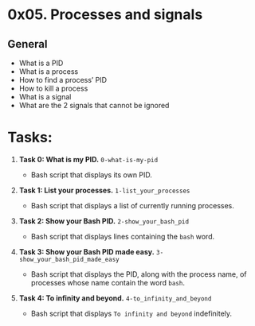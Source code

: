# 0x05. Processes and signals

## General
  - What is a PID
  - What is a process
  - How to find a process’ PID
  - How to kill a process
  - What is a signal
  - What are the 2 signals that cannot be ignored

# Tasks:

1. **Task 0: What is my PID.** `0-what-is-my-pid`
   - Bash script that displays its own PID.

2. **Task 1: List your processes.** `1-list_your_processes`
   - Bash script that displays a list of currently running processes.

3. **Task 2: Show your Bash PID.** `2-show_your_bash_pid`
   - Bash script that displays lines containing the `bash` word.

4. **Task 3: Show your Bash PID made easy.** `3-show_your_bash_pid_made_easy`
   - Bash script that displays the PID, along with the process name, of processes whose name contain the word `bash`.

5. **Task 4: To infinity and beyond.** `4-to_infinity_and_beyond`
   - Bash script that displays `To infinity and beyond` indefinitely.

